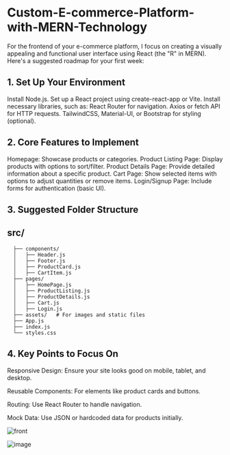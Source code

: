 # Custom-E-commerce-Platform-with-MERN-Technology

For the frontend of your e-commerce platform, I focus on creating a visually appealing and functional user interface using React (the "R" in MERN). Here's a suggested roadmap for your first week:

## 1. Set Up Your Environment
Install Node.js.
Set up a React project using create-react-app or Vite.
Install necessary libraries, such as:
React Router for navigation.
Axios or fetch API for HTTP requests.
TailwindCSS, Material-UI, or Bootstrap for styling (optional).

## 2. Core Features to Implement
Homepage: Showcase products or categories.
Product Listing Page: Display products with options to sort/filter.
Product Details Page: Provide detailed information about a specific product.
Cart Page: Show selected items with options to adjust quantities or remove items.
Login/Signup Page: Include forms for authentication (basic UI).

## 3. Suggested Folder Structure

  ##  src/
      ├── components/
      │   ├── Header.js
      │   ├── Footer.js
      │   ├── ProductCard.js
      │   ├── CartItem.js
      ├── pages/
      │   ├── HomePage.js
      │   ├── ProductListing.js
      │   ├── ProductDetails.js
      │   ├── Cart.js
      │   ├── Login.js
      ├── assets/   # For images and static files
      ├── App.js
      ├── index.js
      └── styles.css

## 4. Key Points to Focus On
  Responsive Design: Ensure your site looks good on mobile, tablet, and desktop.
  
  Reusable Components: For elements like product cards and buttons.
  
  Routing: Use React Router to handle navigation.
  
  Mock Data: Use JSON or hardcoded data for products initially.

![front](https://github.com/user-attachments/assets/c225d471-8305-4286-87a6-d885ce990571)

![image](https://github.com/user-attachments/assets/6e49e1d0-90d5-4ef2-b425-fde08c014ab5)




